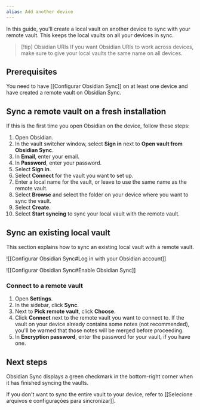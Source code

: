 ```yaml
---
alias: Add another device
---
```


In this guide, you'll create a local vault on another device to sync with your remote vault. This keeps the local vaults on all your devices in sync.

> [!tip] Obsidian URIs
> If you want Obsidian URIs to work across devices, make sure to give your local vaults the same name on all devices.

## Prerequisites

You need to have [[Configurar Obsidian Sync]] on at least one device and have created a remote vault on Obsidian Sync.

## Sync a remote vault on a fresh installation

If this is the first time you open Obsidian on the device, follow these steps:

1. Open Obsidian.
2. In the vault switcher window, select **Sign in** next to **Open vault from Obsidian Sync**.
3. In **Email**, enter your email.
4. In **Password**, enter your password.
5. Select **Sign in**.
6. Select **Connect** for the vault you want to set up.
7. Enter a local name for the vault, or leave to use the same name as the remote vault.
8. Select **Browse** and select the folder on your device where you want to sync the vault.
9. Select **Create**.
10. Select **Start syncing** to sync your local vault with the remote vault.

## Sync an existing local vault

This section explains how to sync an existing local vault with a remote vault.

![[Configurar Obsidian Sync#Log in with your Obsidian account]]

![[Configurar Obsidian Sync#Enable Obsidian Sync]]

### Connect to a remote vault

1. Open **Settings**.
2. In the sidebar, click **Sync**.
3. Next to **Pick remote vault**, click **Choose**.
4. Click **Connect** next to the remote vault you want to connect to. If the vault on your device already contains some notes (not recommended), you'll be warned that those notes will be merged before proceeding.
5. In **Encryption password**, enter the password for your vault, if you have one.

## Next steps

Obsidian Sync displays a green checkmark in the bottom-right corner when it has finished syncing the vaults.

If you don't want to sync the entire vault to your device, refer to [[Selecione arquivos e configurações para sincronizar]].
